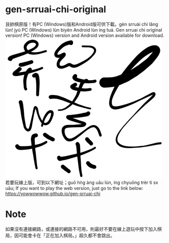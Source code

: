 # gen-srruai-chi-original
艮帥棋原版！有PC (Windows)版和Android版可供下載。gèn srruài chí lǎng lùn! jyú PC (Windows) lùn biyēn Android lùn íng tuá. Gen srruai chi original version! PC (Windows) version and Android version available for download.
![alt text](https://github.com/Yowwowwow/gen-srruai-chi/blob/main/logo.png?raw=true)
若要玩線上版，可到以下網址；guō hǹg àng uāu lùn, íng chyuōng trèr tì sx uāu; If you want to play the web version, just go to the link below:
https://yowwowwow.github.io/gen-srruai-chi

# Note
如果沒有連接網路，或連接的網路不可用，則最好不要在線上遊玩中按下加入棋局，因可能會卡在「正在加入棋局。」超久都不會跳出。
